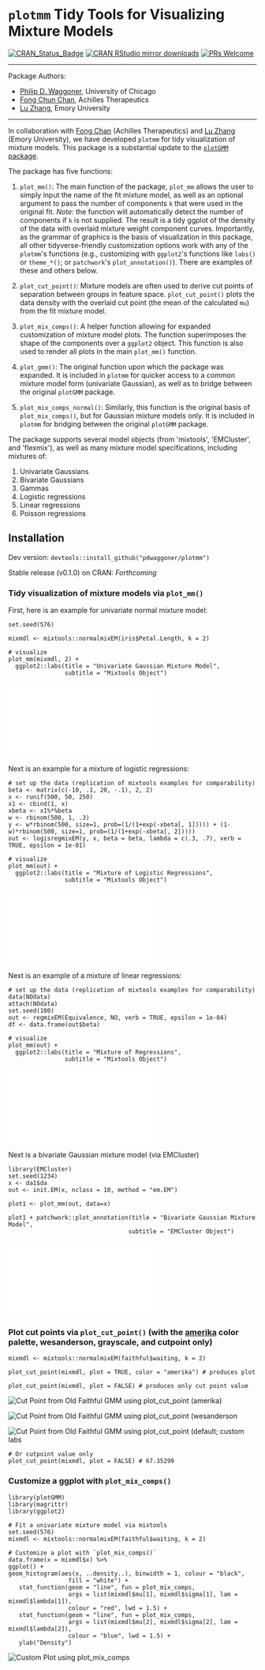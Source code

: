 # `plotmm` Tidy Tools for Visualizing Mixture Models
[![CRAN_Status_Badge](https://www.r-pkg.org/badges/version/plotGMM)](http://cran.r-project.org/package=plotGMM)
[![CRAN RStudio mirror downloads](http://cranlogs.r-pkg.org/badges/plotGMM)](http://www.r-pkg.org/pkg/plotGMM)
[![PRs Welcome](https://img.shields.io/badge/PRs-welcome-brightgreen.svg?style=plastic)](https://github.com/pdwaggoner/plotGMM/pulls)

---

Package Authors:
  - [Philip D. Waggoner](https://github.com/pdwaggoner), University of Chicago
  - [Fong Chun Chan](https://github.com/tinyheero), Achilles Therapeutics
  - [Lu Zhang](https://github.com/LuZhang0128), Emory University

---

In collaboration with [Fong Chan](https://github.com/tinyheero) (Achilles Therapeutics) and [Lu Zhang](https://github.com/LuZhang0128) (Emory University), we have developed `plotmm` for tidy visualization of mixture models. This package is a substantial update to the [`plotGMM` package](https://CRAN.R-project.org/package=plotGMM).

The package has five functions: 

1. `plot_mm()`: The main function of the package, `plot_mm` allows the user to simply input the name of the fit mixture model, as well as an optional argument to pass the number of components `k` that were used in the original fit. *Note*: the function will automatically detect the number of components if `k` is not supplied. The result is a tidy ggplot of the density of the data with overlaid mixture weight component curves. Importantly, as the grammar of graphics is the basis of visualization in this package, all other tidyverse-friendly customization options work with any of the `plotmm`'s functions (e.g., customizing with `ggplot2`'s functions like `labs()` or `theme_*()`; or `patchwork`'s `plot_annotation()`). There are examples of these and others below.  

2. `plot_cut_point()`: Mixture models are often used to derive cut points of separation between groups in feature space. `plot_cut_point()` plots the data density with the overlaid cut point (the mean of the calculated `mu`) from the fit mixture model. 

3. `plot_mix_comps()`: A helper function allowing for expanded customization of mixture model plots. The function superimposes the shape of the components over a `ggplot2` object. This function is also used to render all plots in the main `plot_mm()` function.

4. `plot_gmm()`: The original function upon which the package was expanded. It is included in `plotmm` for quicker access to a common mixture model form (univariate Gaussian), as well as to bridge between the original `plotGMM` package.

5. `plot_mix_comps_normal()`: Similarly, this function is the original basis of `plot_mix_comps()`, but for Gaussian mixture models only. It is included in `plotmm` for bridging between the original `plotGMM` package.

The package supports several model objects (from 'mixtools', 'EMCluster', and 'flexmix'), as well as many mixture model specifications, including mixtures of: 

1. Univariate Gaussians
2. Bivariate Gaussians
3. Gammas
4. Logistic regressions
5. Linear regressions
6. Poisson regressions

## Installation

Dev version: `devtools::install_github("pdwaggoner/plotmm")`

Stable release (v0.1.0) on CRAN: *Forthcoming*

### Tidy visualization of mixture models via `plot_mm()`

First, here is an example for univariate normal mixture model:

```{r }
set.seed(576)

mixmdl <- mixtools::normalmixEM(iris$Petal.Length, k = 2)

# visualize
plot_mm(mixmdl, 2) +
  ggplot2::labs(title = "Univariate Gaussian Mixture Model",
                subtitle = "Mixtools Object")
```
![Univariate GMM](one.pdf)


Next is an example for a mixture of logistic regressions:

```{r }
# set up the data (replication of mixtools examples for comparability)
beta <- matrix(c(-10, .1, 20, -.1), 2, 2)
x <- runif(500, 50, 250)
x1 <- cbind(1, x)
xbeta <- x1%*%beta
w <- rbinom(500, 1, .3)
y <- w*rbinom(500, size=1, prob=(1/(1+exp(-xbeta[, 1])))) + (1-w)*rbinom(500, size=1, prob=(1/(1+exp(-xbeta[, 2]))))
out <- logisregmixEM(y, x, beta = beta, lambda = c(.3, .7), verb = TRUE, epsilon = 1e-01)

# visualize
plot_mm(out) +
  ggplot2::labs(title = "Mixture of Logistic Regressions",
                subtitle = "Mixtools Object")
```
![Mixture of Logistic Regressions](two.pdf)


Next is an example of a mixture of linear regressions:

```{r }
# set up the data (replication of mixtools examples for comparability)
data(NOdata)
attach(NOdata)
set.seed(100)
out <- regmixEM(Equivalence, NO, verb = TRUE, epsilon = 1e-04)
df <- data.frame(out$beta)

# visualize
plot_mm(out) +
  ggplot2::labs(title = "Mixture of Regressions",
                subtitle = "Mixtools Object")
```
![Mixture of Regressions](three.pdf)


Next is a bivariate Gaussian mixture model (via EMCluster)

```{r}
library(EMCluster)
set.seed(1234)
x <- da1$da
out <- init.EM(x, nclass = 10, method = "em.EM")

plot1 <- plot_mm(out, data=x)

plot1 + patchwork::plot_annotation(title = "Bivariate Gaussian Mixture Model",
                                  subtitle = "EMCluster Object")
```
![Bivariate GMM](four.pdf)


### Plot cut points via `plot_cut_point()` (with the [amerika](https://cran.r-project.org/web/packages/amerika/index.html) color palette, wesanderson, grayscale, and cutpoint only)

```{r }
mixmdl <- mixtools::normalmixEM(faithful$waiting, k = 2)

plot_cut_point(mixmdl, plot = TRUE, color = "amerika") # produces plot

plot_cut_point(mixmdl, plot = FALSE) # produces only cut point value
```
![Cut Point from Old Faithful GMM using `plot_cut_point` (amerika)](plotA.png)

![Cut Point from Old Faithful GMM using `plot_cut_point` (wesanderson](plotW.png)

![Cut Point from Old Faithful GMM using `plot_cut_point` (default; custom labs](plotCPD.png)

```{r }
# Or cutpoint value only
plot_cut_point(mixmdl, plot = FALSE) # 67.35299
```


### Customize a ggplot with `plot_mix_comps()`

```{r }
library(plotGMM)
library(magrittr)
library(ggplot2)

# Fit a univariate mixture model via mixtools
set.seed(576)
mixmdl <- mixtools::normalmixEM(faithful$waiting, k = 2)

# Customize a plot with `plot_mix_comps()`
data.frame(x = mixmdl$x) %>%
ggplot() +
geom_histogram(aes(x, ..density..), binwidth = 1, colour = "black",
                 fill = "white") +
   stat_function(geom = "line", fun = plot_mix_comps,
                 args = list(mixmdl$mu[1], mixmdl$sigma[1], lam = mixmdl$lambda[1]),
                 colour = "red", lwd = 1.5) +
   stat_function(geom = "line", fun = plot_mix_comps,
                 args = list(mixmdl$mu[2], mixmdl$sigma[2], lam = mixmdl$lambda[2]),
                 colour = "blue", lwd = 1.5) +
   ylab("Density")
```
![Custom Plot using `plot_mix_comps`](faithful.png)
